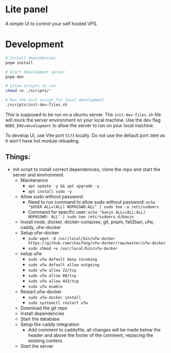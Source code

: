 # Lite panel

A simple UI to control your self hosted VPS.

# Development

```bash
# Install dependencies
pnpm install

# Start development server
pnpm dev

# allow scripts to run
chmod +x ./scripts/*

# Run the init script for local development
./scripts/init-dev-files.sh
```

This is supposed to be run on a ubuntu server. The `init-dev-files.sh` file will mock the server environment on your local machine. Use the dev flag `NODE_ENV=development` to allow the server to run on your local machine.

To develop UI, use Vite port `5173` locally. Do not use the default port `3009` as it won't have hot module reloading.

## Things:

-   Init script to install correct dependencies, clone the repo and start the server and environment.
    -   Maintenance
        -   `apt update -y && apt upgrade -y`
        -   `apt install sudo -y`
    -   Allow sudo without password
        -   Need to run command to allow sudo without password: `echo "$USER ALL=(ALL) NOPASSWD:ALL" | sudo tee -a /etc/sudoers`
        -   Command for specific user: `echo "banjo ALL=(ALL:ALL) NOPASSWD: ALL" | sudo tee /etc/sudoers.d/banjo`
    -   Install node, docker, docker-compose, git, pnpm, fail2ban, ufw, caddy, ufw-docker
    -   Setup ufw-docker
        -   `sudo wget -O /usr/local/bin/ufw-docker https://github.com/chaifeng/ufw-docker/raw/master/ufw-docker`
        -   `sudo chmod +x /usr/local/bin/ufw-docker`
    -   setup ufw
        -   `sudo ufw default deny incoming`
        -   `sudo ufw default allow outgoing`
        -   `sudo ufw allow 22/tcp`
        -   `sudo ufw allow 80/tcp`
        -   `sudo ufw allow 443/tcp`
        -   `sudo ufw enable`
    -   Restart ufw-docker
        -   `sudo ufw-docker install`
        -   `sudo systemctl restart ufw`
    -   Download the git repo
    -   Install dependencies
    -   Start the database
    -   Setup the caddy integration
        -   Add comment to caddyfile, all changes will be made below the header and above the footer of the comment, replacing the existing content.
    -   Start the server

```

```
